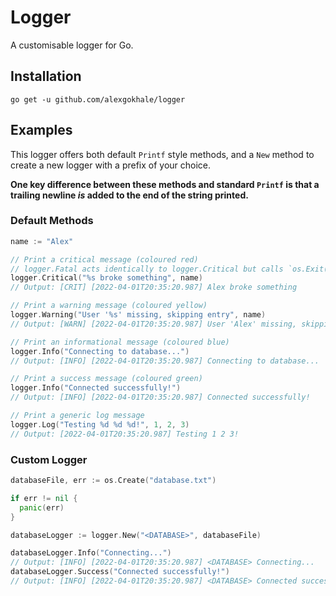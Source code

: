 # Logger

A customisable logger for Go.

## Installation

```shell
go get -u github.com/alexgokhale/logger
```

## Examples

This logger offers both default `Printf` style methods, and a `New` method to create a new logger with a prefix of your choice.

**One key difference between these methods and standard `Printf` is that a trailing newline _is_ added to the end of the string printed.**

### Default Methods

```go
name := "Alex"

// Print a critical message (coloured red)
// logger.Fatal acts identically to logger.Critical but calls `os.Exit(1)`
logger.Critical("%s broke something", name)
// Output: [CRIT] [2022-04-01T20:35:20.987] Alex broke something

// Print a warning message (coloured yellow)
logger.Warning("User '%s' missing, skipping entry", name)
// Output: [WARN] [2022-04-01T20:35:20.987] User 'Alex' missing, skipping entry

// Print an informational message (coloured blue)
logger.Info("Connecting to database...")
// Output: [INFO] [2022-04-01T20:35:20.987] Connecting to database...

// Print a success message (coloured green)
logger.Info("Connected successfully!")
// Output: [INFO] [2022-04-01T20:35:20.987] Connected successfully!

// Print a generic log message
logger.Log("Testing %d %d %d!", 1, 2, 3)
// Output: [2022-04-01T20:35:20.987] Testing 1 2 3!
```

### Custom Logger

```go
databaseFile, err := os.Create("database.txt")

if err != nil {
  panic(err)
}

databaseLogger := logger.New("<DATABASE>", databaseFile)

databaseLogger.Info("Connecting...")
// Output: [INFO] [2022-04-01T20:35:20.987] <DATABASE> Connecting...
databaseLogger.Success("Connected successfully!")
// Output: [INFO] [2022-04-01T20:35:20.987] <DATABASE> Connected successfully!
```
